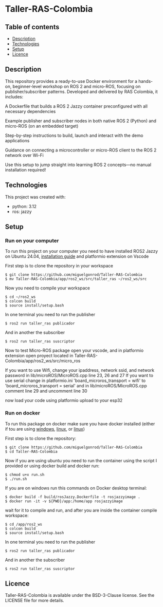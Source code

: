 # Taller-RAS-Colombia

## Table of contents
* [Description](#description)
* [Technologies](#technologies)
* [Setup](#setup)
* [Licence](#licence)

## Description
This repository provides a ready-to-use Docker environment for a hands-on, beginner-level workshop on ROS 2 and micro-ROS, focusing on publisher/subscriber patterns. Developed and delivered by RAS Colombia, it includes:

A Dockerfile that builds a ROS 2 Jazzy container preconfigured with all necessary dependencies

Example publisher and subscriber nodes in both native ROS 2 (Python) and micro-ROS (on an embedded target)

Step-by-step instructions to build, launch and interact with the demo applications

Guidance on connecting a microcontroller or micro-ROS client to the ROS 2 network over Wi-Fi

Use this setup to jump straight into learning ROS 2 concepts—no manual installation required!

## Technologies
This project was created with:
* python: 3.12
* ros: jazzy

## Setup

### Run on your computer
To run this project on your computer you need to have installed ROS2 Jazzy on Ubuntu 24.04, <a href="https://docs.ros.org/en/jazzy/Installation.html" target="_blank">installation guide</a> and platformio extension on Vscode

First step is to clone the repository in your workspace
```
$ git clone https://github.com/miguelgonrod/Taller-RAS-Colombia
$ mv Taller-RAS-Colombia/app/ros2_ws/src/taller_ras ~/ros2_ws/src
```

Now you need to compile your workspace
```
$ cd ~/ros2_ws
$ colcon build
$ source install/setup.bash
```

In one terminal you need to run the publisher
```
$ ros2 run taller_ras publicador
```

And in another the subscriber
```
$ ros2 run taller_ras suscriptor
```

Now to test Micro-ROS package open your vscode, and in platformio extension open proyect located in Taller-RAS-Colombia/app/ros2_ws/src/micro_ros

If you want to use Wifi, change your ipaddress, network ssid, and network password in lib/microROS/MicroROS.cpp line 23, 26 and 27
If you want to use serial change in platformio.ini 'board_microros_transport = wifi' to 'board_microros_transport = serial' and in lib/microROS/MicroROS.cpp comment line 29 and uncomment line 30

now load your code using platformio upload to your esp32

### Run on docker
To run this package on docker make sure you have docker installed (either if tou are using <a href="https://docs.docker.com/desktop/setup/install/windows-install/" target="_blank">windows</a>, <a href="https://docs.docker.com/engine/install/ubuntu/" target="_blank">linux</a>, or <a href="https://docs.docker.com/desktop/setup/install/mac-install/" target="_blank">linux</a>)

First step is to clone the repository:
```
$ git clone https://github.com/miguelgonrod/Taller-RAS-Colombia
$ cd Taller-RAS-Colombia
```

Now if you are using ubuntu you need to run the container using the script I provided or using docker build and docker run:
```
$ chmod u+x run.sh
$ ./run.sh
```

If you are on windows run this commands on Docker desktop terminal:
```
$ docker build -f build/rosJazzy.Dockerfile -t rosjazzyimage .
$ docker run -it -v ${PWD}/app:/home/app rosjazzyimage
```


wait for it to compile and run, and after you are inside the container compile workspace:
```
$ cd /app/ros2_ws
$ colcon build
$ source install/setup.bash
```

In one terminal you need to run the publisher
```
$ ros2 run taller_ras publicador
```

And in another the subscriber
```
$ ros2 run taller_ras suscriptor
```


## Licence
Taller-RAS-Colombia is available under the BSD-3-Clause license. See the LICENSE file for more details.
